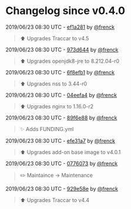 # Changelog since v0.4.0

2019/06/23 08:30 UTC - [ef1a281](https://github.com/hassio-addons/addon-traccar/commit/ef1a28135542ca750a2db4700fde253d7b2d3e8f) by [@frenck](https://github.com/frenck)
> :arrow_up: Upgrades Traccar to v4.5 

2019/06/23 08:30 UTC - [973d644](https://github.com/hassio-addons/addon-traccar/commit/973d6445c2f293c919aff4a2703363a7e139768f) by [@frenck](https://github.com/frenck)
> :arrow_up: Upgrades openjdk8-jre to 8.212.04-r0 

2019/06/23 08:30 UTC - [6f8efb1](https://github.com/hassio-addons/addon-traccar/commit/6f8efb181eca17faadd55ab189e97e049c305a3a) by [@frenck](https://github.com/frenck)
> :arrow_up: Upgrades nss to 3.44-r0 

2019/06/23 08:30 UTC - [04eefa4](https://github.com/hassio-addons/addon-traccar/commit/04eefa4ac4b47400190f8aad4c870f9079b58d30) by [@frenck](https://github.com/frenck)
> :arrow_up: Upgrades nginx to 1.16.0-r2 

2019/06/23 08:30 UTC - [89f6e88](https://github.com/hassio-addons/addon-traccar/commit/89f6e889d0383fc77cdd5c285cbad41285f81786) by [@frenck](https://github.com/frenck)
> :sparkles: Adds FUNDING.yml 

2019/06/23 08:30 UTC - [efe31a7](https://github.com/hassio-addons/addon-traccar/commit/efe31a7f0af388460aa54c42a17c778e2ec2abd8) by [@frenck](https://github.com/frenck)
> :arrow_up: Upgrades add-on base image to v4.0.1 

2019/06/23 08:30 UTC - [0776073](https://github.com/hassio-addons/addon-traccar/commit/0776073b53aee2aa8c059944c103ada1b90482df) by [@frenck](https://github.com/frenck)
> :pencil2: Maintaince -> Maintenance 

2019/06/23 08:30 UTC - [929e58e](https://github.com/hassio-addons/addon-traccar/commit/929e58e56cadf4f44a328b3b4d208026e1d0859c) by [@frenck](https://github.com/frenck)
> :arrow_up: Upgrades Traccar to v4.4 


